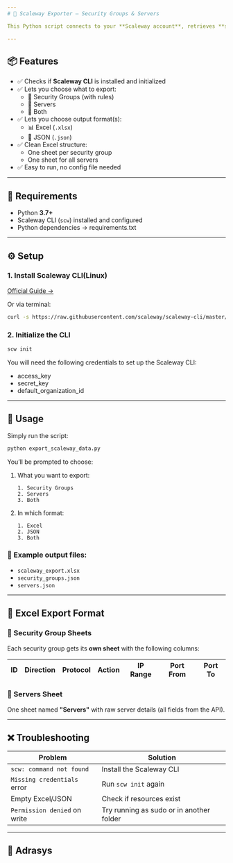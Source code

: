 ```yaml
---
# 🔐 Scaleway Exporter — Security Groups & Servers

This Python script connects to your **Scaleway account**, retrieves **security groups** and/or **instance servers**, and exports the data in **Excel and/or JSON format** — depending on your choice.

---
```


## 📦 Features

- ✅ Checks if **Scaleway CLI** is installed and initialized
- ✅ Lets you choose what to export:
  - 🔹 Security Groups (with rules)
  - 🔹 Servers
  - 🔹 Both
- ✅ Lets you choose output format(s):
  - 📊 Excel (`.xlsx`)
  - 🧾 JSON (`.json`)
- ✅ Clean Excel structure:
  - One sheet per security group
  - One sheet for all servers
- ✅ Easy to run, no config file needed

---

## 🧰 Requirements

- Python **3.7+**
- Scaleway CLI (`scw`) installed and configured
- Python dependencies -> requirements.txt

---

## ⚙️ Setup

### 1. Install Scaleway CLI(Linux)

[Official Guide →](https://cli.scaleway.com/)

Or via terminal:

```bash
curl -s https://raw.githubusercontent.com/scaleway/scaleway-cli/master/scripts/get.sh | sh
```

### 2. Initialize the CLI

```bash
scw init
```

You will need the following credentials to set up the Scaleway CLI:

- access_key
- secret_key
- default_organization_id


---

## 🚀 Usage

Simply run the script:

```bash
python export_scaleway_data.py
```

You’ll be prompted to choose:

1. What you want to export:

   ```
   1. Security Groups
   2. Servers
   3. Both
   ```

2. In which format:

   ```
   1. Excel
   2. JSON
   3. Both
   ```

### 📂 Example output files:

* `scaleway_export.xlsx`
* `security_groups.json`
* `servers.json`

---

## 📁 Excel Export Format

### 🔹 Security Group Sheets

Each security group gets its **own sheet** with the following columns:

| ID | Direction | Protocol | Action | IP Range | Port From | Port To |
| -- | --------- | -------- | ------ | -------- | --------- | ------- |

### 🔹 Servers Sheet

One sheet named **"Servers"** with raw server details (all fields from the API).

---

## ❌ Troubleshooting

| Problem                      | Solution                                 |
| ---------------------------- | ---------------------------------------- |
| `scw: command not found`     | Install the Scaleway CLI                 |
| `Missing credentials` error  | Run `scw init` again                     |
| Empty Excel/JSON             | Check if resources exist                 |
| `Permission denied` on write | Try running as sudo or in another folder |

---
## 🪪 Adrasys
